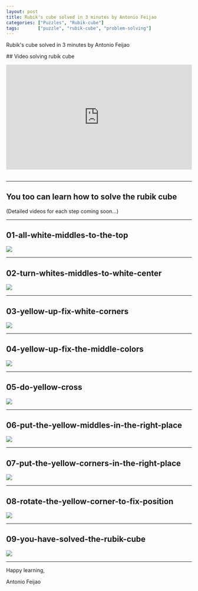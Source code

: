 ```yaml
---
layout: post
title: Rubik's cube solved in 3 minutes by Antonio Feijao
categories: ["Puzzles", "Rubik-cube"]
tags:       ["puzzle", "rubik-cube", "problem-solving"]
---
```


Rubik's cube solved in 3 minutes by Antonio Feijao

## Video solving rubik cube

<div style="padding:56.25% 0 0 0;position:relative;">
  <iframe src="https://player.vimeo.com/video/721484021?h=745b7ae739&title=0&byline=0&portrait=0&speed=0&badge=0&autopause=0&player_id=0&app_id=58479/embed" allow="autoplay; fullscreen; picture-in-picture" allowfullscreen frameborder="0" style="position:absolute;top:0;left:0;width:100%;height:100%;">
  </iframe>
</div>

<br>

---

## You too can learn how to solve the rubik cube

(Detailed videos for each step coming soon...)

---

## 01-all-white-middles-to-the-top

![](/assets/images/rubik-cube/01-all-white-middles-to-the-top.png)

---

## 02-turn-whites-middles-to-white-center

![](/assets/images/rubik-cube/02-turn-whites-middles-to-white-center.png)

---

## 03-yellow-up-fix-white-corners

![](/assets/images/rubik-cube/03-yellow-up-fix-white-corners.png)

---

## 04-yellow-up-fix-the-middle-colors

![](/assets/images/rubik-cube/04-yellow-up-fix-the-middle-colors.png)

---

## 05-do-yellow-cross

![](/assets/images/rubik-cube/05-do-yellow-cross.png)

---

## 06-put-the-yellow-middles-in-the-right-place

![](/assets/images/rubik-cube/06-put-the-yellow-middles-in-the-right-place.png)

---

## 07-put-the-yellow-corners-in-the-right-place

![](/assets/images/rubik-cube/07-put-the-yellow-corners-in-the-right-place.png)

---

## 08-rotate-the-yellow-corner-to-fix-position

![](/assets/images/rubik-cube/08-rotate-the-yellow-corner-to-fix-position.png)

---

## 09-you-have-solved-the-rubik-cube

![](/assets/images/rubik-cube/09-you-have-solved-the-rubik-cube.png)

---

Happy learning,

Antonio Feijao






